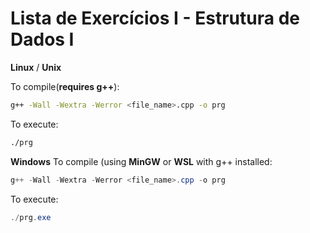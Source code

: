 # Lista de Exercícios I - Estrutura de Dados I


**Linux** / **Unix**

To compile(**requires g++**):
 ```bash
 g++ -Wall -Wextra -Werror <file_name>.cpp -o prg
 ```
To execute:
 ```bash
 ./prg
 ```
**Windows**
To compile (using **MinGW** or **WSL** with g++ installed:
```powershell
g++ -Wall -Wextra -Werror <file_name>.cpp -o prg
```

To execute:
 ```powershell
 ./prg.exe
 ```
 
